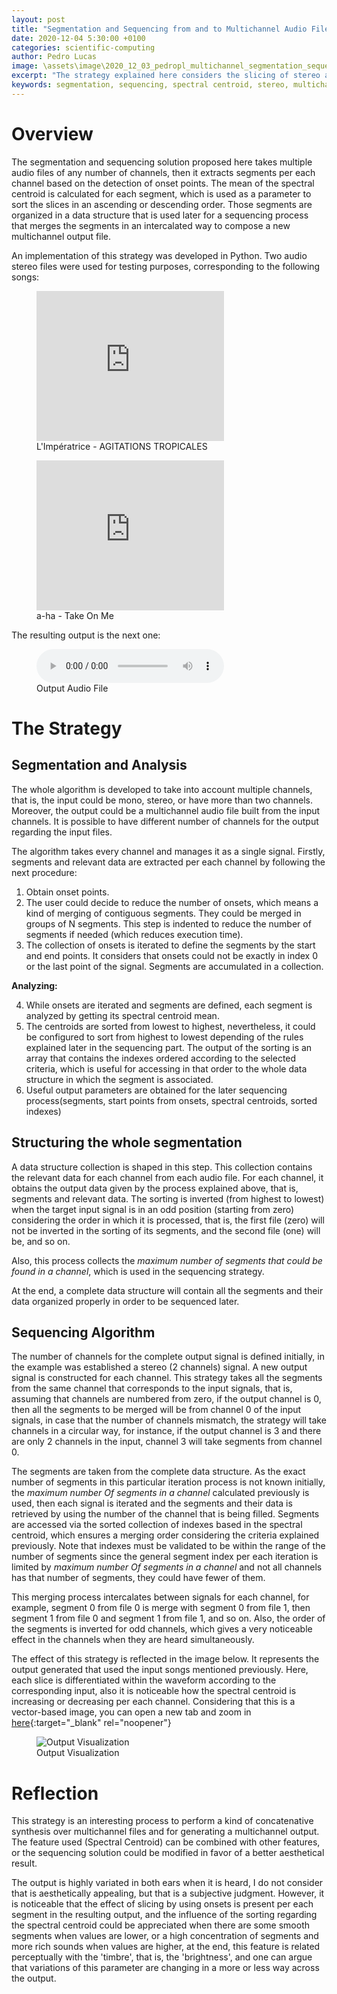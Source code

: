 ```yaml
---
layout: post
title: "Segmentation and Sequencing from and to Multichannel Audio Files"
date: 2020-12-04 5:30:00 +0100
categories: scientific-computing
author: Pedro Lucas
image: \assets\image\2020_12_03_pedropl_multichannel_segmentation_sequencing.png
excerpt: "The strategy explained here considers the slicing of stereo audio files and the production of a new stereo output file based on a multichannel solution. The spectral centroid is used to reorder and intercalate segments in an ascending or descending order according to some rules."
keywords: segmentation, sequencing, spectral centroid, stereo, multichannel
---
```


# Overview

The segmentation and sequencing solution proposed here takes multiple audio files of any number of channels, then it extracts segments per each channel based on the detection of onset points. The mean of the spectral centroid is calculated for each segment, which is used as a parameter to sort the slices in an ascending or descending order. Those segments are organized in a data structure that is used later for a sequencing process that merges the segments in an intercalated way to compose a new multichannel output file.

An implementation of this strategy was developed in Python. Two audio stereo files were used for testing purposes, corresponding to the following songs:

<figure style="float: none">
    <iframe width="auto" height="240" src="https://www.youtube.com/embed/jda_k6r9R1A" frameborder="0" allowfullscreen></iframe>
    <figcaption>L'Impératrice - AGITATIONS TROPICALES</figcaption>
</figure>

<figure style="float: none">
    <iframe width="auto" height="240" src="https://www.youtube.com/embed/djV11Xbc914" frameborder="0" allowfullscreen></iframe>
    <figcaption>a-ha - Take On Me</figcaption>
</figure>

The resulting output is the next one:

<figure style="float: none">
  <audio controls>
    <source src="https://drive.google.com/uc?&id=1m03PeVbXx3QrWzaE4iA3ww3NFoHCm135" type="audio/mpeg">
    Output Audio File
  </audio>
  <figcaption>Output Audio File</figcaption>
</figure>

# The Strategy

## Segmentation and Analysis

The whole algorithm is developed to take into account multiple channels, that is, the input could be mono, stereo, or have more than two channels. Moreover, the output could be a multichannel audio file built from the input channels. It is possible to have different number of channels for the output regarding the input files.

The algorithm takes every channel and manages it as a single signal. Firstly, segments and relevant data are extracted per each channel by following the next procedure:

1. Obtain onset points.
2. The user could decide to reduce the number of onsets, which means a kind of merging of contiguous segments. They could be merged in groups of N segments. This step is indented to reduce the number of segments if needed (which reduces execution time).
3. The collection of onsets is iterated to define the segments by the start and end points. It considers that onsets could not be exactly in index 0 or the last point of the signal. Segments are accumulated in a collection.

**Analyzing:**

4. While onsets are iterated and segments are defined, each segment is analyzed by getting its spectral centroid mean.
5. The centroids are sorted from lowest to highest, nevertheless, it could be configured to sort from highest to lowest depending of the rules explained later in the sequencing part. The output of the sorting is an array that contains the indexes ordered according to the selected criteria, which is useful for accessing in that order to the whole data structure in which the segment is associated.
6. Useful output parameters are obtained for the later sequencing process(segments, start points from onsets, spectral centroids, sorted indexes)

## Structuring the whole segmentation

A data structure collection is shaped in this step. This collection contains the relevant data for each channel from each audio file. For each channel, it obtains the output data given by the process explained above, that is, segments and relevant data. The sorting is inverted (from highest to lowest) when the target input signal is in an odd position (starting from zero) considering the order in which it is processed, that is, the first file (zero) will not be inverted in the sorting of its segments, and the second file (one) will be, and so on.

Also, this process collects the *maximum number of segments that could be found in a channel*, which is used in the sequencing strategy.

At the end, a complete data structure will contain all the segments and their data organized properly in order to be sequenced later.


## Sequencing Algorithm

The number of channels for the complete output signal is defined initially, in the example was established a stereo (2 channels) signal. A new output signal is constructed for each channel. This strategy takes all the segments from the same channel that corresponds to the input signals, that is, assuming that channels are numbered from zero, if the output channel is 0, then all the segments to be merged will be from channel 0 of the input signals, in case that the number of channels mismatch, the strategy will take channels in a circular way, for instance, if the output channel is 3 and there are only 2 channels in the input, channel 3 will take segments from channel 0.

The segments are taken from the complete data structure. As the exact number of segments in this particular iteration process is not known initially, the *maximum number Of segments in a channel* calculated previously is used, then each signal is iterated and the segments and their data is retrieved by using the number of the channel that is being filled. Segments are accessed via the sorted collection of indexes based in the spectral centroid, which ensures a merging order considering the criteria explained previously. Note that indexes must be validated to be within the range of the number of segments since the general segment index per each iteration is limited by *maximum number Of segments in a channel* and not all channels has that number of segments, they could have fewer of them.

This merging process intercalates between signals for each channel, for example, segment 0 from file 0 is merge with segment 0 from file 1, then segment 1 from file 0 and segment 1 from file 1, and so on. Also, the order of the segments is inverted for odd channels, which gives a very noticeable effect in the channels when they are heard simultaneously.

The effect of this strategy is reflected in the image below. It represents the output generated that used the input songs mentioned previously. Here, each slice is differentiated within the waveform according to the corresponding input, also it is noticeable how the spectral centroid is increasing or decreasing per each channel. Considering that this is a vector-based image,  you can open a new tab and zoom in [here](https://drive.google.com/uc?&id=13Ufmji9xDyoxQ4jik4v0VfAdODs3rzOu){:target="_blank" rel="noopener"}


<figure style="float: auto">
   <img src="https://drive.google.com/uc?&id=13Ufmji9xDyoxQ4jik4v0VfAdODs3rzOu" alt="Output Visualization" title="Output Visualization" width="auto"/> <figcaption>Output Visualization</figcaption>
</figure>


# Reflection

This strategy is an interesting process to perform a kind of concatenative synthesis over multichannel files and for generating a multichannel output. The feature used (Spectral Centroid) can be combined with other features, or the sequencing solution could be modified in favor of a better aesthetical result.

The output is highly variated in both ears when it is heard, I do not consider that is aesthetically appealing, but that is a subjective judgment. However, it is noticeable that the effect of slicing by using onsets is present per each segment in the resulting output, and the influence of the sorting regarding the spectral centroid could be appreciated when there are some smooth segments when values are lower, or a high concentration of segments and more rich sounds when values are higher, at the end, this feature is related perceptually with the 'timbre', that is, the 'brightness', and one can argue that variations of this parameter are changing in a more or less way across the output.
